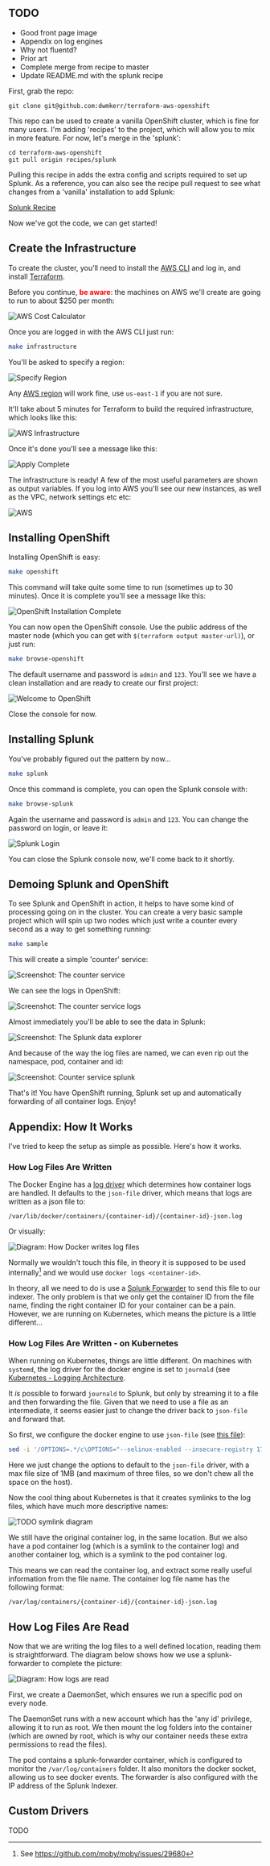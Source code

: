 ## TODO

- Good front page image
- Appendix on log engines
- Why not fluentd?
- Prior art
- Complete merge from recipe to master
- Update README.md with the splunk recipe



First, grab the repo:

```
git clone git@github.com:dwmkerr/terraform-aws-openshift
```

This repo can be used to create a vanilla OpenShift cluster, which is fine for many users. I'm adding 'recipes' to the project, which will allow you to mix in more feature. For now, let's merge in the 'splunk':

```
cd terraform-aws-openshift
git pull origin recipes/splunk
```

Pulling this recipe in adds the extra config and scripts required to set up Splunk. As a reference, you can also see the recipe pull request to see what changes from a 'vanilla' installation to add Splunk:

[Splunk Recipe](https://github.com/dwmkerr/terraform-aws-openshift/pull/16)

Now we've got the code, we can get started!

## Create the Infrastructure

To create the cluster, you'll need to install the [AWS CLI](https://aws.amazon.com/cli/) and log in, and install [Terraform](https://www.terraform.io/downloads.html).

Before you continue, <font color="red">**be aware**</font>: the machines on AWS we'll create are going to run to about $250 per month:

![AWS Cost Calculator](/content/images/2017/10/aws-cost.png)

Once you are logged in with the AWS CLI just run:

```bash
make infrastructure
```

You'll be asked to specify a region:

![Specify Region](/content/images/2017/10/region.png)

Any [AWS region](http://docs.aws.amazon.com/AWSEC2/latest/UserGuide/using-regions-availability-zones.html#concepts-available-regions) will work fine, use `us-east-1` if you are not sure.

It'll take about 5 minutes for Terraform to build the required infrastructure, which looks like this:

![AWS Infrastructure](/content/images/2017/10/splunk-architecture.png)

Once it's done you'll see a message like this:

![Apply Complete](/content/images/2017/10/apply-complete.png)

The infrastructure is ready! A few of the most useful parameters are shown as output variables. If you log into AWS you'll see our new instances, as well as the VPC, network settings etc etc:

![AWS](/content/images/2017/10/aws.png)

## Installing OpenShift

Installing OpenShift is easy:

```bash
make openshift
```

This command will take quite some time to run (sometimes up to 30 minutes). Once it is complete you'll see a message like this:

![OpenShift Installation Complete](/content/images/2017/10/openshift-complete.png)

You can now open the OpenShift console. Use the public address of the master node (which you can get with `$(terraform output master-url)`), or just run:

```bash
make browse-openshift
```

The default username and password is `admin` and `123`. You'll see we have a clean installation and are ready to create our first project:

![Welcome to OpenShift](/content/images/2017/10/welcome-to-openshift.png)

Close the console for now.

## Installing Splunk

You've probably figured out the pattern by now...

```bash
make splunk
```

Once this command is complete, you can open the Splunk console with:

```bash
make browse-splunk
```

Again the username and password is `admin` and `123`. You can change the password on login, or leave it:

![Splunk Login](/content/images/2017/10/splunk-home.png)

You can close the Splunk console now, we'll come back to it shortly.

## Demoing Splunk and OpenShift

To see Splunk and OpenShift in action, it helps to have some kind of processing going on in the cluster. You can create a very basic sample project which will spin up two nodes which just write a counter every second as a way to get something running:

```bash
make sample
```

This will create a simple 'counter' service:

![Screenshot: The counter service](/content/images/2017/10/counter-service.png)

We can see the logs in OpenShift:

![Screenshot: The counter service logs](/content/images/2017/10/counter-service-logs.png)

Almost immediately you'll be able to see the data in Splunk:

![Screenshot: The Splunk data explorer](/content/images/2017/10/counter-service-splunk-data-summary.png)

And because of the way the log files are named, we can even rip out the namespace, pod, container and id:

![Screenshot: Counter service splunk](/content/images/2017/10/counter-service-splunk.png)

That's it! You have OpenShift running, Splunk set up and automatically forwarding of all container logs. Enjoy!

## Appendix: How It Works

I've tried to keep the setup as simple as possible. Here's how it works.

### How Log Files Are Written

The Docker Engine has a [log driver](https://docs.docker.com/engine/admin/logging/overview/) which determines how container logs are handled. It defaults to the `json-file` driver, which means that logs are written as a json file to:

```
/var/lib/docker/containers/{container-id}/{container-id}-json.log
```

Or visually:

![Diagram: How Docker writes log files](/content/images/2017/10/logging-docker-1.png)

Normally we wouldn't touch this file, in theory it is supposed to be used internally[^1] and we would use `docker logs <container-id>`.

In theory, all we need to do is use a [Splunk Forwarder](http://docs.splunk.com/Documentation/Forwarder/7.0.0/Forwarder/Abouttheuniversalforwarder) to send this file to our indexer. The only problem is that we only get the container ID from the file name, finding the right container ID for your container can be a pain. However, we are running on Kubernetes, which means the picture is a little different...

### How Log Files Are Written - on Kubernetes

When running on Kubernetes, things are little different. On machines with `systemd`, the log driver for the docker engine is set to `journald` (see [Kubernetes - Logging Architecture](https://kubernetes.io/docs/concepts/cluster-administration/logging/).

It *is* possible to forward `journald` to Splunk, but only by streaming it to a file and then forwarding the file. Given that we need to use a file as an intermediate, it seems easier just to change the driver back to `json-file` and forward that.

So first, we configure the docker engine to use `json-file` (see [this file](https://github.com/dwmkerr/terraform-aws-openshift/blob/recipes/splunk/scripts/postinstall-master.sh)):

```bash
sed -i '/OPTIONS=.*/c\OPTIONS="--selinux-enabled --insecure-registry 172.30.0.0/16 --log-driver=json-file --log-opt max-size=1M --log-opt max-file=3"' /etc/sysconfig/docker
```

Here we just change the options to default to the `json-file` driver, with a max file size of 1MB (and maximum of three files, so we don't chew all the space on the host).

Now the cool thing about Kubernetes is that it creates symlinks to the log files, which have much more descriptive names:

![TODO symlink diagram](/content/images/2017/10/logging-k8s.png)

We still have the original container log, in the same location. But we also have a pod container log (which is a symlink to the container log) and another container log, which is a symlink to the pod container log.

This means we can read the container log, and extract some really useful information from the file name. The container log file name has the following format:

```
/var/log/containers/{container-id}/{container-id}-json.log
```

## How Log Files Are Read

Now that we are writing the log files to a well defined location, reading them is straightforward. The diagram below shows how we use a splunk-forwarder to complete the picture:

![Diagram: How logs are read]()

First, we create a DaemonSet, which ensures we run a specific pod on every node.

The DaemonSet runs with a new account which has the 'any id' privilege, allowing it to run as root. We then mount the log folders into the container (which are owned by root, which is why our container needs these extra permissions to read the files). 

The pod contains a splunk-forwarder container, which is configured to monitor the `/var/log/containers` folder. It also monitors the docker socket, allowing us to see docker events. The forwarder is also configured with the IP address of the Splunk Indexer.

## Custom Drivers

TODO

[^1]: See https://github.com/moby/moby/issues/29680
